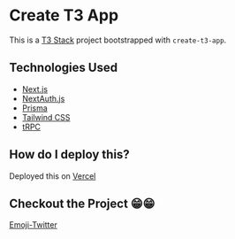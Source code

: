 # Create T3 App

This is a [T3 Stack](https://create.t3.gg/) project bootstrapped with `create-t3-app`.

## Technologies Used

- [Next.js](https://nextjs.org)
- [NextAuth.js](https://next-auth.js.org)
- [Prisma](https://prisma.io)
- [Tailwind CSS](https://tailwindcss.com)
- [tRPC](https://trpc.io)

## How do I deploy this?

Deployed this on [Vercel](https://vercel.com/)

## Checkout the Project 😁😁

[Emoji-Twitter](twitter-emoji-eight.vercel.app)
